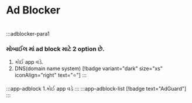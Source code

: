 # Ad Blocker
# 
# 
:::adblocker-para1
### મોબાઈલ માં ad block માટે 2 option છે. 
1. કોઈ app વડે.
2. DNS(domain name system) [!badge variant="dark" size="xs" iconAlign="right" text=":star:"]
:::

:::app-adblock
1.કોઈ app વડે
:::
:::app-adblock-list
[!badge text="AdGuard"]
:::